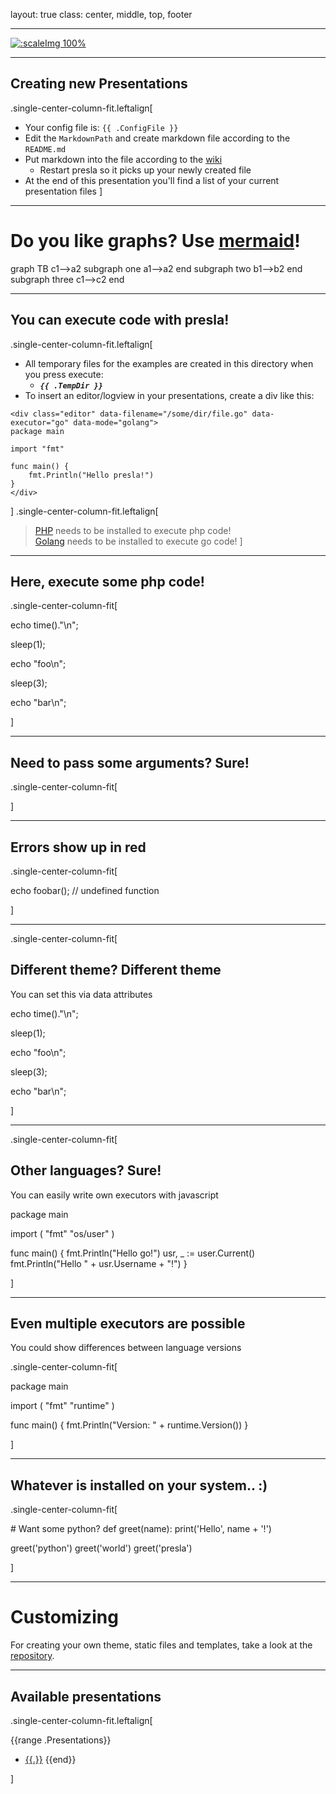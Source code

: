 layout: true
class: center, middle, top, footer

---

[![:scaleImg 100%](/static/internal/img/presla-logo-black.svg "Presla")](http://presla.io/)

---

## Creating new Presentations

.single-center-column-fit.leftalign[
- Your config file is: `{{ .ConfigFile }}`
- Edit the `MarkdownPath` and create markdown file according to the `README.md`
- Put markdown into the file according to the [wiki](https://github.com/gnab/remark/wiki)
  - Restart presla so it picks up your newly created file
- At the end of this presentation you'll find a list of your current presentation files
]

---

# Do you like graphs? Use [mermaid](https://mermaidjs.github.io/)!

<div class="mermaid">
graph TB
    c1-->a2
    subgraph one
    a1-->a2
    end
    subgraph two
    b1-->b2
    end
    subgraph three
    c1-->c2
    end
</div>

---

## You can execute code with presla!
.single-center-column-fit.leftalign[

- All temporary files for the examples are created in this directory when you press execute:
  - ***`{{ .TempDir }}`***
- To insert an editor/logview in your presentations, create a div like this:

```golang
<div class="editor" data-filename="/some/dir/file.go" data-executor="go" data-mode="golang">
package main

import "fmt"

func main() {
    fmt.Println("Hello presla!")
}
</div>
```
]
.single-center-column-fit.leftalign[
> [PHP](http://php.net/manual/install.php) needs to be installed to execute php code!   
> [Golang](https://golang.org/doc/install) needs to be installed to execute go code!
]

---

## Here, execute some php code!

.single-center-column-fit[

<div class="editor" data-filename="{{ .TempDir }}/main.php" data-executor="php" data-theme="solarized_dark"><?php

echo time()."\n";

sleep(1);

echo "foo\n";

sleep(3);

echo "bar\n";
</div>
]

---

## Need to pass some arguments? Sure!

.single-center-column-fit[

<div class="editor" data-showcmd="true" data-filename="{{ .TempDir }}/main.php" data-executor="php" data-theme="solarized_dark"><?php
var_dump($argv);
</div>
]

---

## Errors show up in red

.single-center-column-fit[

<div class="editor" data-filename="{{ .TempDir }}/main.php" data-executor="php" data-theme="solarized_dark"><?php

echo foobar(); // undefined function

</div>
]

---

.single-center-column-fit[

## Different theme? Different theme

You can set this via data attributes

<div class="editor" data-filename="{{ .TempDir }}/main.php" data-executor="php" data-theme="solarized_light"><?php

echo time()."\n";

sleep(1);

echo "foo\n";

sleep(3);

echo "bar\n";
</div>
]

---

.single-center-column-fit[

## Other languages? Sure!

You can easily write own executors with javascript

<div class="editor" data-filename="{{ .TempDir }}/main.go" data-executor="go" data-mode="golang" data-theme="solarized_dark">package main

import (
    "fmt"
    "os/user"
)

func main() {
    fmt.Println("Hello go!")
    usr, _ := user.Current()
    fmt.Println("Hello " + usr.Username + "!")
}
</div>
]

---

## Even multiple executors are possible

You could show differences between language versions

.single-center-column-fit[
<div class="editor" data-filename="{{ .TempDir }}/main.go" data-executors="go;go-1.6;php" data-mode="golang" data-theme="solarized_dark">package main

import (
    "fmt"
    "runtime"
)

func main() {
    fmt.Println("Version: " + runtime.Version())
}</div>
]

---

## Whatever is installed on your system.. :)

.single-center-column-fit[
<div class="editor" data-filename="{{ .TempDir }}/main.py" data-executor="python" data-mode="python" data-theme="gob"># Want some python?
def greet(name):
    print('Hello', name + '!')

greet('python')
greet('world')
greet('presla')
</div>
]

---

# Customizing

For creating your own theme, static files and templates, take a look at the [repository](https://github.com/3stadt/presla).

---

## Available presentations

.single-center-column-fit.leftalign[

{{range .Presentations}}
- [{{.}}](/{{.}})
{{end}}

]
